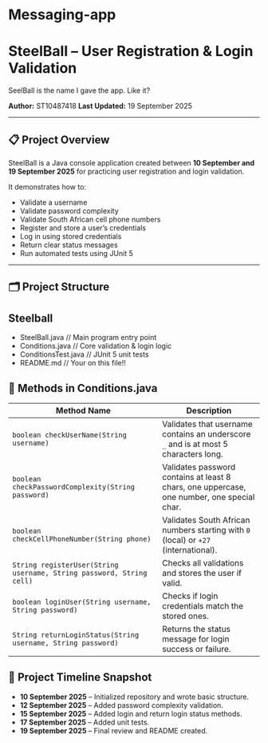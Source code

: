 # Messaging-app
# SteelBall – User Registration & Login Validation
SeelBall is the name I gave the app. Like it?

**Author:** ST10487418
**Last Updated:** 19 September 2025  

---

## 📋 Project Overview  

SteelBall is a Java console application created between **10 September and 19 September 2025** for practicing user registration and login validation.  

It demonstrates how to:  

- Validate a username  
- Validate password complexity  
- Validate South African cell phone numbers  
- Register and store a user’s credentials  
- Log in using stored credentials  
- Return clear status messages  
- Run automated tests using JUnit 5  

---

## 🗂 Project Structure
## Steelball
- SteelBall.java // Main program entry point
- Conditions.java // Core validation & login logic
- ConditionsTest.java // JUnit 5 unit tests
- README.md // Your on this file!!

## 🧩 Methods in Conditions.java  

| Method Name | Description |
|-------------|-------------|
| `boolean checkUserName(String username)` | Validates that username contains an underscore `_` and is at most 5 characters long. |
| `boolean checkPasswordComplexity(String password)` | Validates password contains at least 8 chars, one uppercase, one number, one special char. |
| `boolean checkCellPhoneNumber(String phone)` | Validates South African numbers starting with `0` (local) or `+27` (international). |
| `String registerUser(String username, String password, String cell)` | Checks all validations and stores the user if valid. |
| `boolean loginUser(String username, String password)` | Checks if login credentials match the stored ones. |
| `String returnLoginStatus(String username, String password)` | Returns the status message for login success or failure. |

## 📅 Project Timeline Snapshot  

- **10 September 2025** – Initialized repository and wrote basic structure.  
- **12 September 2025** – Added password complexity validation.  
- **15 September 2025** – Added login and return login status methods.  
- **17 September 2025** – Added unit tests.  
- **19 September 2025** – Final review and README created.  
